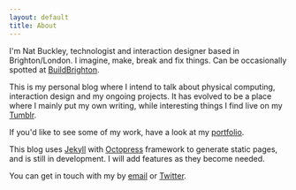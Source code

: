 ```yaml
---
layout: default
title: About
---
```



I'm Nat Buckley, technologist and interaction designer based in Brighton/London. I imagine, make, break and fix things. Can be occasionally spotted at [BuildBrighton][]. 

This is my personal blog where I intend to talk about physical computing, interaction design and my ongoing projects. It has evolved to be a place where I mainly put my own writing, while interesting things I find live on my [Tumblr][].

If you'd like to see some of my work, have a look at my [portfolio][].

This blog uses [Jekyll][] with [Octopress][] framework to generate static pages, and is still in development. I will add features as they become needed.

You can get in touch with my by [email][] or [Twitter][].


[BuildBrighton]: http://www.buildbrighton.com/
[portfolio]: http://nataliabuckley.co.uk 
[Jekyll]: https://github.com/mojombo/jekyll/wiki
[email]: mailto:natalia.buckley@gmail.com
[Twitter]: http://twitter.com/ntlk
[Octopress]: http://octopress.org/
[Tumblr]: http://ntlk.tumblr.com